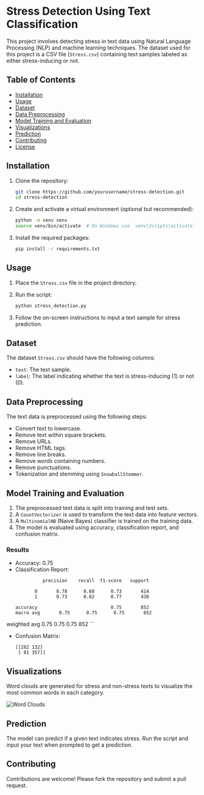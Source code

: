 # Stress Detection Using Text Classification

This project involves detecting stress in text data using Natural Language Processing (NLP) and machine learning techniques. The dataset used for this project is a CSV file (`Stress.csv`) containing text samples labeled as either stress-inducing or not.

## Table of Contents

- [Installation](#installation)
- [Usage](#usage)
- [Dataset](#dataset)
- [Data Preprocessing](#data-preprocessing)
- [Model Training and Evaluation](#model-training-and-evaluation)
- [Visualizations](#visualizations)
- [Prediction](#prediction)
- [Contributing](#contributing)
- [License](#license)

## Installation

1. Clone the repository:
    ```bash
    git clone https://github.com/yourusername/stress-detection.git
    cd stress-detection
    ```

2. Create and activate a virtual environment (optional but recommended):
    ```bash
    python -m venv venv
    source venv/bin/activate  # On Windows use `venv\Scripts\activate`
    ```

3. Install the required packages:
    ```bash
    pip install -r requirements.txt
    ```

## Usage

1. Place the `Stress.csv` file in the project directory.

2. Run the script:
    ```bash
    python stress_detection.py
    ```

3. Follow the on-screen instructions to input a text sample for stress prediction.

## Dataset

The dataset `Stress.csv` should have the following columns:
- `text`: The text sample.
- `label`: The label indicating whether the text is stress-inducing (1) or not (0).

## Data Preprocessing

The text data is preprocessed using the following steps:
- Convert text to lowercase.
- Remove text within square brackets.
- Remove URLs.
- Remove HTML tags.
- Remove line breaks.
- Remove words containing numbers.
- Remove punctuations.
- Tokenization and stemming using `SnowballStemmer`.

## Model Training and Evaluation

1. The preprocessed text data is split into training and test sets.
2. A `CountVectorizer` is used to transform the text data into feature vectors.
3. A `MultinomialNB` (Naive Bayes) classifier is trained on the training data.
4. The model is evaluated using accuracy, classification report, and confusion matrix.

### Results

- Accuracy: 0.75
- Classification Report:
    ```
              precision    recall  f1-score   support

           0       0.78      0.68      0.73       414
           1       0.73      0.82      0.77       438

    accuracy                           0.75       852
   macro avg       0.75      0.75      0.75       852
weighted avg       0.75      0.75      0.75       852
    ```

- Confusion Matrix:
    ```
    [[282 132]
     [ 81 357]]
    ```

## Visualizations

Word clouds are generated for stress and non-stress texts to visualize the most common words in each category.

![Word Clouds](wordclouds.png)

## Prediction

The model can predict if a given text indicates stress. Run the script and input your text when prompted to get a prediction.

## Contributing

Contributions are welcome! Please fork the repository and submit a pull request.

